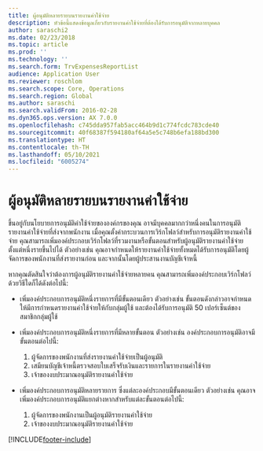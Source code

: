 ```yaml
---
title: ผู้อนุมัติหลายรายบนรายงานค่าใช้จ่าย
description: หัวข้อนี้แสดงข้อมูลเกี่ยวกับรายงานค่าใช้จ่ายที่ต้องได้รับการอนุมัติจากหลายบุคคล
author: saraschi2
ms.date: 02/23/2018
ms.topic: article
ms.prod: ''
ms.technology: ''
ms.search.form: TrvExpensesReportList
audience: Application User
ms.reviewer: roschlom
ms.search.scope: Core, Operations
ms.search.region: Global
ms.author: saraschi
ms.search.validFrom: 2016-02-28
ms.dyn365.ops.version: AX 7.0.0
ms.openlocfilehash: c745dda957fab5acc464b9d1c774fcdc783cde40
ms.sourcegitcommit: 40f68387f594180af64a5e5c748b6efa188bd300
ms.translationtype: HT
ms.contentlocale: th-TH
ms.lasthandoff: 05/10/2021
ms.locfileid: "6005274"
---
```

# <a name="multiple-approvers-on-an-expense-report"></a>ผู้อนุมัติหลายรายบนรายงานค่าใช้จ่าย

ขึ้นอยู่กับนโยบายการอนุมัติค่าใช้จ่ายขององค์กรของคุณ อาจมีบุคคลมากกว่าหนึ่งคนในการอนุมัติรายงานค่าใช้จ่ายที่ส่งจากพนักงาน เมื่อคุณตั้งค่ากระบวนการเวิร์กโฟลว์สำหรับการอนุมัติรายงานค่าใช้จ่าย คุณสามารถเพิ่มองค์ประกอบเวิร์กโฟลว์ที่รวมงานหรือขั้นตอนสำหรับผู้อนุมัติรายงานค่าใช้จ่ายตั้งแต่หนึ่งรายขึ้นไปได้ ตัวอย่างเช่น คุณอาจกำหนดให้รายงานค่าใช้จ่ายทั้งหมดได้รับการอนุมัติโดยผู้จัดการของพนักงานที่ส่งรายงานก่อน และจากนั้นโดยผู้ประสานงานบัญชีเจ้าหนี้

หากคุณตัดสินใจว่าต้องการผู้อนุมัติรายงานค่าใช้จ่ายหลายคน คุณสามารถเพิ่มองค์ประกอบเวิร์กโฟลว์ด้วยวิธีใดก็ได้ดังต่อไปนี้:

- เพิ่มองค์ประกอบการอนุมัติหนึ่งรายการที่มีขั้นตอนเดียว ตัวอย่างเช่น ขั้นตอนดังกล่าวอาจกำหนดให้มีการกำหนดรายงานค่าใช้จ่ายให้กับกลุ่มผู้ใช้ และต้องได้รับการอนุมัติ 50 เปอร์เซ็นต์ของสมาชิกกลุ่มผู้ใช้
- เพิ่มองค์ประกอบการอนุมัติหนึ่งรายการที่มีหลายขั้นตอน ตัวอย่างเช่น องค์ประกอบการอนุมัติอาจมีขั้นตอนต่อไปนี้:

    1. ผู้จัดการของพนักงานที่ส่งรายงานค่าใช้จ่ายเป็นผู้อนุมัติ
    2. เสมียนบัญชีเจ้าหนี้ตรวจสอบใบเสร็จรับเงินและรายการในรายงานค่าใช้จ่าย
    3. เจ้าของงบประมาณอนุมัติรายงานค่าใช้จ่าย

- เพิ่มองค์ประกอบการอนุมัติหลายรายการ ซึ่งแต่ละองค์ประกอบมีขั้นตอนเดียว ตัวอย่างเช่น คุณอาจเพิ่มองค์ประกอบการอนุมัติแยกต่างหากสำหรับแต่ละขั้นตอนต่อไปนี้:

    1. ผู้จัดการของพนักงานเป็นผู้อนุมัติรายงานค่าใช้จ่าย
    2. เจ้าของงบประมาณอนุมัติรายงานค่าใช้จ่าย


[!INCLUDE[footer-include](../includes/footer-banner.md)]